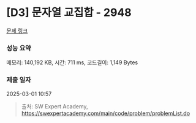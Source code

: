 # [D3] 문자열 교집합 - 2948 

[문제 링크](https://swexpertacademy.com/main/code/problem/problemDetail.do?contestProbId=AV-Un3G64SUDFAXr) 

### 성능 요약

메모리: 140,192 KB, 시간: 711 ms, 코드길이: 1,149 Bytes

### 제출 일자

2025-03-01 10:57



> 출처: SW Expert Academy, https://swexpertacademy.com/main/code/problem/problemList.do